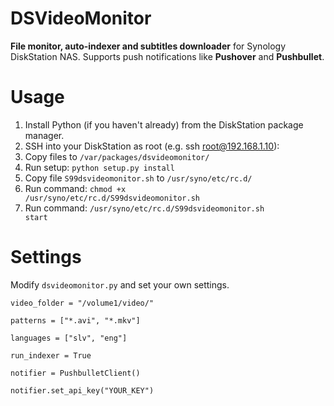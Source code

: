 # DSVideoMonitor

<b>File monitor, auto-indexer and subtitles downloader</b> for Synology DiskStation NAS. Supports push notifications like <b>Pushover</b> and <b>Pushbullet</b>.

# Usage
1. Install Python (if you haven't already) from the DiskStation package manager.
2. SSH into your DiskStation as root (e.g. ssh root@192.168.1.10):
3. Copy files to <code>/var/packages/dsvideomonitor/</code>
4. Run setup: <code>python setup.py install</code>
5. Copy file <code>S99dsvideomonitor.sh</code> to <code>/usr/syno/etc/rc.d/</code>
6. Run command: <code>chmod +x /usr/syno/etc/rc.d/S99dsvideomonitor.sh</code>
7. Run command: <code>/usr/syno/etc/rc.d/S99dsvideomonitor.sh start</code>

# Settings
Modify <code>dsvideomonitor.py</code> and set your own settings.
<p><code>video_folder = "/volume1/video/"</code></p>
<p><code>patterns = ["*.avi", "*.mkv"]</code></p>
<p><code>languages = ["slv", "eng"]</code></p>
<p><code>run_indexer = True</code></p>
<p><code>notifier = PushbulletClient()</code></p>
<p><code>notifier.set_api_key("YOUR_KEY")</code></p>
